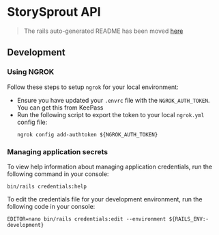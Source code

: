 # StorySprout API

> The rails auto-generated README has been moved [here](md/RAILS.md) 

## Development

### Using NGROK

Follow these steps to setup `ngrok` for your local environment:
- Ensure you have updated your `.envrc` file with the `NGROK_AUTH_TOKEN`. You can get this from KeePass
- Run the following script to export the token to your local `ngrok.yml` config file:
  ```shell
  ngrok config add-authtoken ${NGROK_AUTH_TOKEN}
  ```

### Managing application secrets 

To view help information about managing application credentials, run the following command in your console:

```shell
bin/rails credentials:help
```

To edit the credentials file for your development environment, run the following code in your console:

```shell
EDITOR=nano bin/rails credentials:edit --environment ${RAILS_ENV:-development}
```
